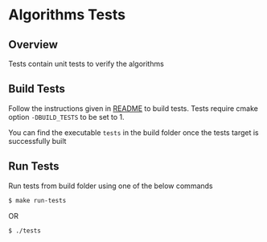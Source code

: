 # Algorithms Tests

## Overview
Tests contain unit tests to verify the algorithms

## Build Tests
Follow the instructions given in [README](../README.md#Installation) to build tests. Tests require cmake option `-DBUILD_TESTS` to be set to 1.

You can find the executable `tests` in the build folder once the tests target is successfully built

## Run Tests
Run tests from build folder using one of the below commands

```sh
$ make run-tests
```

OR

```sh
$ ./tests
```
